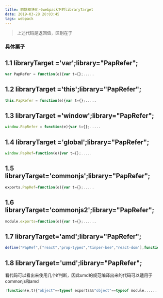 ```yaml
---
title: 前端模块化-6webpack下的libraryTarget
date: 2019-03-28 20:03:45
tags: webpack
---
```



> 上述代码是返回值，区别在于

###  具体栗子

## 1.1  libraryTarget ='var';library="PapRefer";

```javascript
var PapRefer = function(e){var t={};.....

```

## 1.2  libraryTarget ='this';library="PapRefer";
  
```javascript
this.PapRefer = function(e){var t={};.....

```
## 1.3  libraryTarget ='window';library="PapRefer";
```javascript
window.PapRefer = function(e){var t={};.....

```

## 1.4  libraryTarget ='global';library="PapRefer";

```javascript
window.PapRef=function(e){var t={};.....
```

## 1.5  libraryTarget='commonjs';library="PapRefer";

```javascript
exports.PapRef=function(e){var t={};.....

```

## 1.6 libraryTarget='commonjs2';library="PapRefer";
```javascript
module.exports=function(e){var t={};......

```
## 1.7  libraryTarget='amd';library="PapRefer";
```javascript
define("PapRef",["react","prop-types","tinper-bee","react-dom"],function(__WEBPACK_EXTERNAL_MODULE__1__,__WEBPACK_EXTERNAL_MODULE__2__,__WEBPACK_EXTERNAL_MODULE__5__,__WEBPACK_EXTERNAL_MODULE__7__).....


  ```
  
   
## 1.8 libraryTarget='umd';library="PapRefer";

看代码可以看出来使用几个if判断，因此umd的规范编译出来的代码可以适用于 commonjs和amd
```javascript
!function(e,t){"object"==typeof exports&&"object"==typeof module.......

```
